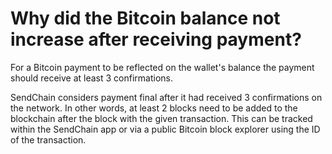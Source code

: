 # Why did the Bitcoin balance not increase after receiving payment?

For a Bitcoin payment to be reflected on the wallet's balance the payment should receive at least 3 confirmations.

SendChain considers payment final after it had received 3 confirmations on the network. In other words, at least 2 blocks need to be added to the blockchain after the block with the given transaction. This can be tracked within the SendChain app or via a public Bitcoin block explorer using the ID of the transaction.


